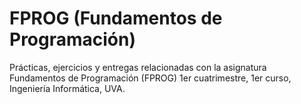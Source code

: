 # FPROG (Fundamentos de Programación)
Prácticas, ejercicios y entregas relacionadas con la asignatura Fundamentos de Programación (FPROG) 
1er cuatrimestre, 1er curso, Ingeniería Informática, UVA.
